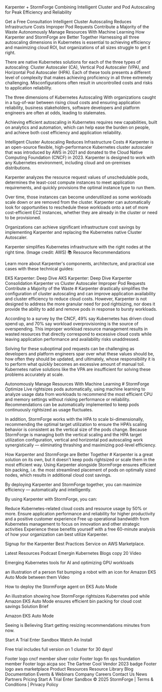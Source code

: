 

Karpenter + StormForge
Combining Intelligent Cluster and Pod Autoscaling for Peak Efficiency and Reliability

Get a Free Consultation
Intelligent Cluster Autoscaling Reduces Infrastructure Costs
Improper Pod Requests Contribute a Majority of the Waste
Autonomously Manage Resources With Machine Learning
How Karpenter and StormForge are Better Together
Harnessing all three autoscaling dimensions in Kubernetes is essential to achieving efficiency and maximizing cloud ROI, but organizations of all sizes struggle to get it right.

There are native Kubernetes solutions for each of the three types of autoscaling: Cluster Autoscaler (CA), Vertical Pod Autoscaler (VPA), and Horizontal Pod Autoscaler (HPA). Each of these tools presents a different level of complexity that makes achieving proficiency in all three extremely challenging. Misconfigurations often result in uncontrolled costs and risks to application reliability.


The three dimensions of Kubernetes Autoscaling
With organizations caught in a tug-of-war between rising cloud costs and ensuring application reliability, business stakeholders, software developers and platform engineers are often at odds, leading to stalemates.

Achieving efficient autoscaling in Kubernetes requires new capabilities, built on analytics and automation, which can help ease the burden on people, and achieve both cost efficiency and application reliability.

Intelligent Cluster Autoscaling Reduces Infrastructure Costs #
Karpenter is an open-source flexible, high-performance Kubernetes cluster autoscaler that was introduced by AWS in 2021 and donated to the Cloud Native Computing Foundation (CNCF) in 2023. Karpenter is designed to work with any Kubernetes environment, including cloud and on-premises distributions.

Karpenter analyzes the resource request values of unschedulable pods, determines the least-cost compute instances to meet application requirements, and quickly provisions the optimal instance type to run them.

Over time, those instances can become underutilized as some workloads scale down or are removed from the cluster. Karpenter can automatically look for opportunities to reschedule these workloads onto a set of more cost-efficient EC2 instances, whether they are already in the cluster or need to be provisioned.

Organizations can achieve significant infrastructure cost savings by implementing Karpenter and replacing the Kubernetes native Cluster Autoscaler.


Karpenter simplifies Kubernetes infrastructure with the right nodes at the right time. (Image credit: AWS)
📚 Resource Recommendations

Learn more about Karpenter's components, architecture, and practical use cases with these technical guides:

EKS Karpenter: Deep Dive
AKS Karpenter: Deep Dive
Karpenter Consolidation
Karpenter vs Cluster Autoscaler
Improper Pod Requests Contribute a Majority of the Waste #
Karpenter drastically simplifies the configuration of cluster autoscaling and can improve application availability and cluster efficiency to reduce cloud costs. However, Karpenter is not designed to address the more granular need for pod rightsizing, nor does it provide the ability to add and remove pods in response to bursty workloads. 

According to a survey by the CNCF, 49% say Kubernetes has driven cloud spend up, and 70% say workload overprovisioning is the source of overspending. This improper workload resource management results in wasted resources that directly correspond to excessive cloud costs while leaving application performance and availability risks unaddressed.

Solving for these suboptimal pod requests can be challenging as developers and platform engineers spar over what these values should be, how often they should be updated, and ultimately, whose responsibility it is to perform what quickly becomes an excessive amount of manual toil. Kubernetes native solutions like the VPA are insufficient for solving these problems accurately at scale.

Autonomously Manage Resources With Machine Learning #
StormForge Optimize Live rightsizes pods automatically, using machine learning to analyze usage data from workloads to recommend the most efficient CPU and memory settings without risking performance or reliability. Recommendations can be automatically implemented to keep pods continuously rightsized as usage fluctuates.

In addition, StormForge works with the HPA to scale bi-dimensionally, recommending the optimal target utilization to ensure the HPA’s scaling behavior is consistent as the vertical size of the pods change. Because StormForge is managing both the vertical scaling and the HPA target utilization configuration, vertical and horizontal pod autoscaling work synergistically — eliminating thrashing and maximizing pod-level efficiency.

How Karpenter and StormForge are Better Together #
Karpenter is a great solution on its own, but it doesn't keep pods rightsized or scale them in the most efficient way. Using Karpenter alongside StormForge ensures efficient bin packing, i.e. the most streamlined placement of pods on optimally sized nodes, which results in additional cloud cost savings.


By deploying Karpenter and StormForge together, you can maximize efficiency — automatically and intelligently. 

By using Karpenter with StormForge, you can:

Reduce Kubernetes-related cloud costs and resource usage by 50% or more.
Ensure application performance and reliability for higher productivity and a positive customer experience
Free up operational bandwidth from Kubernetes management to focus on innovation and other strategic activities
Experience these benefits yourself with a free 60-minute analysis of how your organization can best utilize Karpenter. 

Signup for the Karpenter Best Practices Service on AWS Marketplace.
 

Latest Resources
Podcast Emergin Kubernetes Blogs copy 20
Video

Emerging Kubernetes tools for AI and optimizing GPU workloads

an illustration of a person fist bumping a robot with an icon for Amazon EKS Auto Mode between them
Video

How to deploy the StormForge agent on EKS Auto Mode

An illustration showing how StormForge rightsizes Kubernetes pod while Amazon EKS Auto Mode ensures efficient bin packing for cloud cost savings
Solution Brief

Amazon EKS Auto Mode

Seeing is Believing
Start getting resizing recommendations minutes from now.

Start A Trial
Enter Sandbox
Watch An Install

Free trial includes full version on 1 cluster for 30 days!

Footer logo cncf member silver color
Footer logo fin ops foundation member
Footer logo aicpa soc
The Gartner Cool Vendor 2023 badge
Footer logo aws marketplace
Product
Resources
Resource Library
Blog
Documentation
Events & Webinars
Company
Careers
Contact Us
News
Partners
Pricing
Start A Trial
Enter Sandbox
© 2025 StormForge | Terms & Conditions | Privacy Policy